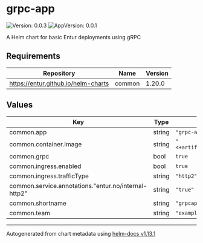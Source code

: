 # grpc-app

![Version: 0.0.3](https://img.shields.io/badge/Version-0.0.3-informational?style=flat-square) ![AppVersion: 0.0.1](https://img.shields.io/badge/AppVersion-0.0.1-informational?style=flat-square)

A Helm chart for basic Entur deployments using gRPC

## Requirements

| Repository | Name | Version |
|------------|------|---------|
| https://entur.github.io/helm-charts | common | 1.20.0 |

## Values

| Key | Type | Default | Description |
|-----|------|---------|-------------|
| common.app | string | `"grpc-app"` |  |
| common.container.image | string | `"<+artifacts.primary.image>"` |  |
| common.grpc | bool | `true` |  |
| common.ingress.enabled | bool | `true` |  |
| common.ingress.trafficType | string | `"http2"` |  |
| common.service.annotations."entur.no/internal-http2" | string | `"true"` |  |
| common.shortname | string | `"grpcapp"` |  |
| common.team | string | `"example"` |  |

----------------------------------------------
Autogenerated from chart metadata using [helm-docs v1.13.1](https://github.com/norwoodj/helm-docs/releases/v1.13.1)
